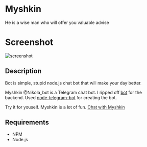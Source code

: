 # Myshkin

He is a wise man who will offer you valuable advise

# Screenshot

![screenshot](http://imageshack.com/a/img912/3142/pyMzJU.png)

## Description
	
Bot is simple, stupid node.js chat bot that will make your day better.

Myshkin @Nikola_bot is a Telegram chat bot. I ripped off [bot](https://github.com/vesln/bot/) for the backend. Used [node-telegram-bot](https://github.com/orzFly/node-telegram-bot) for creating the bot. 

Try it for youself. Myshkin is a lot of fun.
[Chat with Myshkin](https://telegram.me/Nikola_bot) 

## Requirements

- NPM 
- Node.js 

